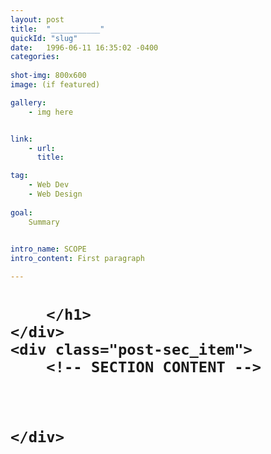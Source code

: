 ```yaml
---
layout: post
title:  "___________"
quickId: "slug"
date:   1996-06-11 16:35:02 -0400
categories: 
    
shot-img: 800x600
image: (if featured)

gallery:
    - img here


link:
    - url: 
      title: 

tag: 
    - Web Dev
    - Web Design
    
goal:
    Summary
    

intro_name: SCOPE
intro_content: First paragraph

---
```


<!-- DUPLICATE AS NEEDED -->
<div class="post-sec">
    <div class="post-sec_item post-title">
        <h1>
        <!-- SECTION TITLE -->
        
        </h1>  
    </div>
    <div class="post-sec_item">
        <!-- SECTION CONTENT -->
        
        
        
    </div>
</div>



